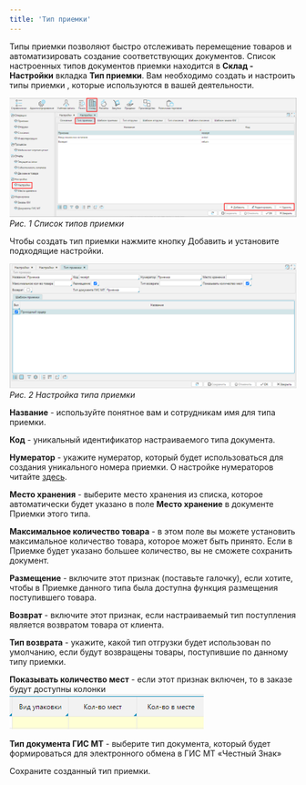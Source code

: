 ```yaml
---
title: 'Тип приемки'
---
```


Типы приемки позволяют быстро отслеживать перемещение товаров и автоматизировать создание соответствующих документов. Список настроенных типов документов приемки находится в **Склад - Настройки** вкладка **Тип приемки**. Вам необходимо создать и настроить типы приемки , которые используются в вашей деятельности.

![](images/Receipt_type_1.png)  
*Рис. 1 Список типов приемки*

  

Чтобы создать тип приемки нажмите кнопку Добавить и установите подходящие настройки.

![](images/Receipt_type_2.png)  
*Рис. 2 Настройка типа приемки*

  

**Название** - используйте понятное вам и сотрудникам имя для типа приемки.

**Код** - уникальный идентификатор настраиваемого типа документа.

**Нумератор** - укажите нумератор, который будет использоваться для создания уникального номера приемки. О настройке нумераторов читайте [здесь](Numerators.md).

**Место хранения** - выберите место хранения из списка, которое автоматически будет указано в поле **Место хранение** в документе Приемки этого типа.

**Максимальное количество товара** - в этом поле вы можете установить максимальное количество товара, которое может быть принято. Если в Приемке будет указано большее количество, вы не сможете сохранить документ.

**Размещение** - включите этот признак (поставьте галочку), если хотите, чтобы в Приемке данного типа была доступна функция размещения поступившего товара.

**Возврат** - включите этот признак, если настраиваемый тип поступления является возвратом товара от клиента.

**Тип возврата** - укажите, какой тип отгрузки будет использован по умолчанию, если будут возвращены товары, поступившие по данному типу приемки.

**Показывать количество мест** - если этот признак включен, то в заказе будут доступны колонки ![](images/number_of_seats.png) 

**Тип документа ГИС МТ** - выберите тип документа, который будет формироваться для электронного обмена в ГИС МТ «Честный Знак»

Сохраните созданный тип приемки.

  



  

